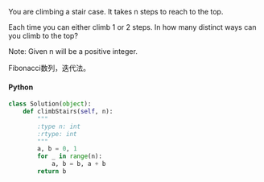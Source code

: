 You are climbing a stair case. It takes n steps to reach to the top.

Each time you can either climb 1 or 2 steps. In how many distinct ways can you climb to the top?

Note: Given n will be a positive integer.

Fibonacci数列，迭代法。

#### Python

```python
class Solution(object):
    def climbStairs(self, n):
        """
        :type n: int
        :rtype: int
        """
        a, b = 0, 1
        for _ in range(n):
            a, b = b, a + b
        return b
```
